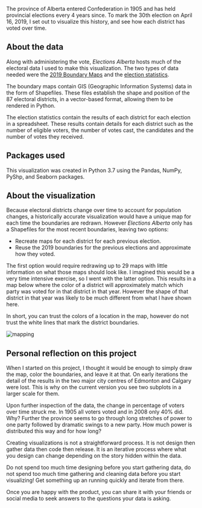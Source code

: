 The province of Alberta entered Confederation in 1905 and has held provincial elections every 4 years since.  To mark 
the 30th election on April 16, 2019, I set out to visualize this history, and see how each district has voted over time.

## About the data
Along with administering the vote, _Elections Alberta_ hosts much of the electoral data I used to make this visualization.
The two types of data needed were the [2019 Boundary Maps](https://www.elections.ab.ca/resources/2019-boundary-maps/) and 
the [election statistics](https://www.elections.ab.ca/news-reports/reports/statistics/).  

The boundary maps contain GIS (Geographic Information Systems) data in the form of Shapefiles.  These files establish
the shape and position of the 87 electoral districts, in a vector-based format, allowing them to be rendered in Python.

The election statistics contain the results of each district for each election in a spreadsheet.  These results contain 
details for each district such as the number of eligible voters, the number of votes cast, the candidates and the 
number of votes they received. 

## Packages used
This visualization was created in Python 3.7 using the Pandas, NumPy, PyShp, and Seaborn packages.

## About the visualization
Because electoral districts change over time to account for population changes, a historically accurate 
visualization would have a unique map for each time the boundaries are redrawn.  However _Elections Alberta_ only 
has a Shapefiles for the most recent boundaries, leaving two options:
- Recreate maps for each district for each previous election.
- Reuse the 2019 boundaries for the previous elections and approximate how they voted.

The first option would require redrawing up to 29 maps with little information on what those maps should look like.  I 
imagined this would be a very time intensive exercise, so I went with the latter option.  This results in a map below 
where the color of a district will approximately match which party was voted for in that district in that year.  However
the shape of that district in that year was likely to be much different from what I have shown here.  

In short, you can trust the colors of a location in the map, however do not trust the white lines that mark the district 
boundaries.

![mapping](/output/electoral_map_ab.gif)

## Personal reflection on this project
When I started on this project, I thought it would be enough to simply draw the map, color the boundaries, and leave it 
at that.  On early iterations the detail of the results in the two major city centres of Edmonton and Calgary were lost.
This is why on the current version you see two subplots in a larger scale for them.

Upon further inspection of the data, the change in percentage of voters over time struck me.  In 1905 
all voters voted and in 2008 only 40% did.  Why?  Further the province seems to go through long stretches of power to
one party followed by dramatic swings to a new party.  How much power is distributed this way and for how long?

Creating visualizations is not a straightforward process.  It is not design then gather data then code then release.  It
is an iterative process where what you design can change depending on the story hidden within the data.  

Do not spend too much time designing before you start gathering data, do not spend too much time gathering and cleaning 
data before you start visualizing!  Get something up an running quickly and iterate from there.

Once you are happy with the product, you can share it with your friends or social media to seek answers to the questions 
your data is asking.  

<!--- bundle exec jekyll serve -->
<!--- http://localhost:4000/ -->
